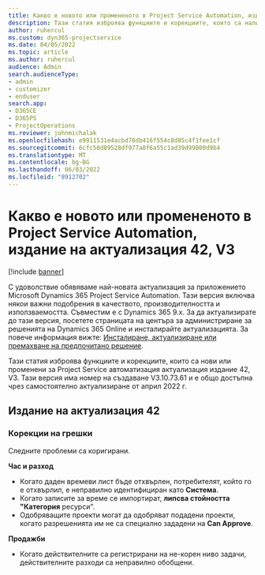 ```yaml
---
title: Какво е новото или промененото в Project Service Automation, издание на актуализация 42, V3
description: Тази статия изброява функциите и корекциите, които са налични в Microsoft Dynamics 365 Project Service Automation актуализация издание 42, V3.
author: ruhercul
ms.custom: dyn365-projectservice
ms.date: 04/05/2022
ms.topic: article
ms.author: ruhercul
audience: Admin
search.audienceType:
- admin
- customizer
- enduser
search.app:
- D365CE
- D365PS
- ProjectOperations
ms.reviewer: johnmichalak
ms.openlocfilehash: e9911531e4acbd78db416f554c8d85c4f1fee1cf
ms.sourcegitcommit: 6cfc50d89528df977a8f6a55c1ad39d99800d9b4
ms.translationtype: MT
ms.contentlocale: bg-BG
ms.lasthandoff: 06/03/2022
ms.locfileid: "8912702"
---
```

# <a name="whats-new-or-changed-in-project-service-automation-update-release-42-v3"></a>Какво е новото или промененото в Project Service Automation, издание на актуализация 42, V3

[!include [banner](../includes/psa-now-project-operations.md)]

С удоволствие обявяваме най-новата актуализация за приложението Microsoft Dynamics 365 Project Service Automation. Тази версия включва някои важни подобрения в качеството, производителността и използваемостта. Съвместим е с Dynamics 365 9.x. За да актуализирате до тази версия, посетете страницата на центъра за администриране за решенията на Dynamics 365 Online и инсталирайте актуализацията. За повече информация вижте: [Инсталиране, актуализиране или премахване на предпочитано решение](/power-platform/admin/install-remove-preferred-solution).

Тази статия изброява функциите и корекциите, които са нови или променени за Project Service автоматизация актуализация издание 42, V3. Тази версия има номер на създаване V3.10.73.61 и е общо достъпна чрез самостоятелно актуализиране от април 2022 г.

## <a name="update-release-42"></a>Издание на актуализация 42

### <a name="bug-fixes"></a>Корекции на грешки

Следните проблеми са коригирани.

**Час и разход**

- Когато даден времеви лист бъде отхвърлен, потребителят, който го е отхвърлил, е неправилно идентифициран като **Система**.
- Когато записите за време се импортират, **липсва стойността "Категория** ресурси".
- Одобряващите проекти могат да одобряват подадени проекти, когато разрешенията им не са специално зададени на **Can Approve**.

**Продажби**

- Когато действителните са регистрирани на не-корен ниво задачи, действителните разходи са неправилно обобщени.
